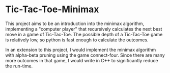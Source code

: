# Tic-Tac-Toe-Minimax

This project aims to be an introduction into the minimax algorithm, implementing a "computer player" that recursively calculates the next best move in a game of Tic-Tac-Toe.
The possible depth of a Tic-Tac-Toe game is relatively low, so python is fast enough to calculate the outcomes.

In an extension to this project, I would implement the minimax algorithm with alpha-beta pruning using the game connect-four. Since there are many more outcomes in that game, I would write in C++ to significantly reduce the run-time.
